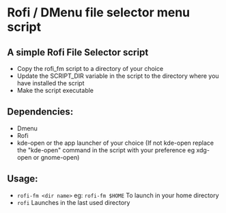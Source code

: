 # Rofi / DMenu file selector menu script
## A simple Rofi File Selector script

* Copy the rofi_fm script to a directory of your choice
* Update the SCRIPT_DIR variable in the script to the directory where you have installed the script
* Make the script executable

## Dependencies:
* Dmenu
* Rofi
* kde-open or the app launcher of your choice (If not kde-open replace the "kde-open" command in the script with your preference eg xdg-open or gnome-open)

## Usage:
- `rofi-fm <dir name>`  eg: `rofi-fm $HOME` To launch in your home directory
- `rofi`  Launches in the last used directory  
